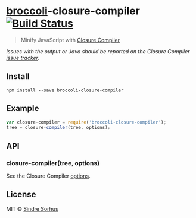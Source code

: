 # [broccoli](https://github.com/joliss/broccoli)-closure-compiler [![Build Status](https://travis-ci.org/sindresorhus/broccoli-closure-compiler.png?branch=master)](https://travis-ci.org/sindresorhus/broccoli-closure-compiler)

> Minify JavaScript with [Closure Compiler](https://github.com/dcodeIO/ClosureCompiler.js)

*Issues with the output or Java should be reported on the Closure Compiler [issue tracker](https://github.com/dcodeIO/ClosureCompiler.js/issues).*


## Install

```
npm install --save broccoli-closure-compiler
```


## Example

```js
var closure-compiler = require('broccoli-closure-compiler');
tree = closure-compiler(tree, options);
```


## API

### closure-compiler(tree, options)

See the Closure Compiler [options](https://github.com/dcodeIO/ClosureCompiler.js#closurecompiler-api).


## License

MIT © [Sindre Sorhus](http://sindresorhus.com)
